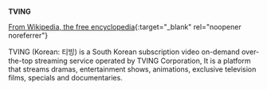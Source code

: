 **TVING**<br>

[From Wikipedia, the free encyclopedia](https://en.wikipedia.org/wiki/TVING){:target="_blank" rel="noopener noreferrer"}

TVING (Korean: 티빙) is a South Korean subscription video on-demand over-the-top streaming service operated by TVING Corporation, It is a platform that streams dramas, entertainment shows, animations, exclusive television films, specials and documentaries.


